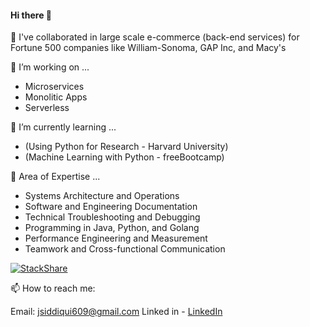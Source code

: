 #### Hi there 👋

👯 I've collaborated in large scale e-commerce (back-end services) for Fortune 500 companies like William-Sonoma, GAP Inc, and Macy's

🔭 I’m working on ...
- Microservices
- Monolitic Apps
- Serverless

🔭 I’m currently learning ... 
- (Using Python for Research - Harvard University)
- (Machine Learning with Python - freeBootcamp)

💞️ Area of Expertise ... 
- Systems Architecture and Operations 
- Software and Engineering Documentation
- Technical Troubleshooting and Debugging 
- Programming in Java, Python, and Golang
- Performance Engineering and Measurement 
- Teamwork and Cross-functional Communication

[![StackShare](http://img.shields.io/badge/tech-stack-0690fa.svg?style=flat)](https://stackshare.io/jsiddiqui609/my-stack)



📫 How to reach me:

Email: jsiddiqui609@gmail.com 
Linked in - [LinkedIn](https://www.linkedin.com/in/jsdqui/)
